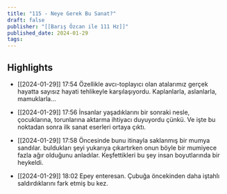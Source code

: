 ```yaml
---
title: "115 - Neye Gerek Bu Sanat?"
draft: false
publisher: "[[Barış Özcan ile 111 Hz]]"
published_date: 2024-01-29
tags:
---
```



## Highlights
* [[2024-01-29]] 17:54  Özellikle avcı-toplayıcı olan atalarımız gerçek hayatta sayısız hayati tehlikeyle karşılaşıyordu. Kaplanlarla, aslanlarla, mamuklarla...

* [[2024-01-29]] 17:56  İnsanlar yaşadıklarını bir sonraki nesle, çocuklarına, torunlarına aktarma ihtiyacı duyuyordu çünkü. Ve işte bu noktadan sonra ilk sanat eserleri ortaya çıktı.

* [[2024-01-29]] 17:58  Öncesinde bunu itinayla saklanmış bir mumya sandılar. buldukları şeyi yukarıya çıkartırken onun böyle bir mumiyece fazla ağır olduğunu anladılar. Keşfettikleri bu şey insan boyutlarında bir heykeldi.

* [[2024-01-29]] 18:02  Epey enteresan. Çubuğa öncekinden daha iştahlı saldırdıklarını fark etmiş bu kez.

